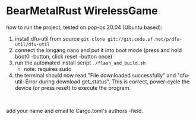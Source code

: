 # BearMetalRust WirelessGame

how to run the project, tested on pop-os 20.04 (Ubuntu based): 
1. install dfu-util from source ```git clone git://git.code.sf.net/p/dfu-util/dfu-util```
2. connect the longang nano and put it into boot mode (press and hold boot0 -button, click reset -button once)
3. run the automated install script  ```./flash_and_build.sh```
	- note: requires sudo
4. the terminal should now read "File downloaded successfully" and "dfu-util: Error during download get_status". This is correct, power-cycle the device (or press reset) to execute the program.

<br/>

add your name and email to Cargo.toml's authors -field.
